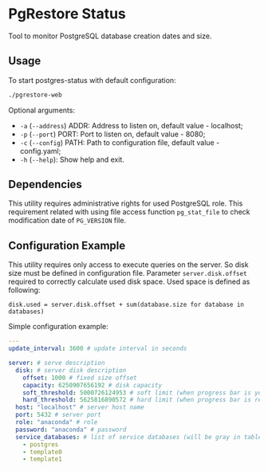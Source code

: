 # PgRestore Status

Tool to monitor PostgreSQL database creation dates and size.

## Usage

To start postgres-status with default configuration:

```bash
./pgrestore-web
```

Optional arguments:

* `-a` (`--address`) ADDR: Address to listen on, default value - localhost;
* `-p` (`--port`) PORT: Port to listen on, default value - 8080;
* `-c` (`--config`) PATH: Path to configuration file, default value - config.yaml;
* `-h` (`--help`): Show help and exit.

## Dependencies

This utility requires administrative rights for used PostgreSQL role. This requirement related with using
file access function `pg_stat_file` to check modification date of `PG_VERSION` file.

## Configuration Example

This utility requires only access to execute queries on the server. So disk size must be defined in configuration file.
Parameter `server.disk.offset` required to correctly calculate used disk space. Used space is defined as following:

```
disk.used = server.disk.offset + sum(database.size for database in databases)
```

Simple configuration example:

```yaml
---
update_interval: 3600 # update interval in seconds

server: # serve description
  disk: # server disk description
    offset: 1000 # fixed size offset
    capacity: 6250907656192 # disk capacity
    soft_threshold: 5000726124953 # soft limit (when progress bar is yellow)
    hard_threshold: 5625816890572 # hard limit (when progress bar is red)
  host: "localhost" # server host name
  port: 5432 # server port
  role: "anaconda" # role
  password: "anaconda" # password
  service_databases: # list of service databases (will be gray in table)
    - postgres
    - template0
    - template1
```
